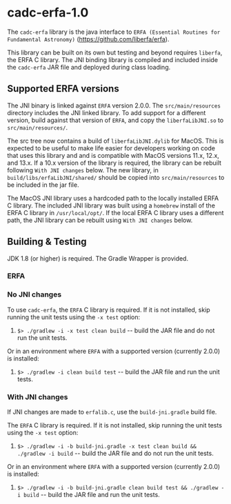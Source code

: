 # cadc-erfa-1.0

The `cadc-erfa` library is the java interface to `ERFA (Essential Routines for Fundamental Astronomy)` 
(https://github.com/liberfa/erfa).

This library can be built on its own but testing and beyond requires `liberfa`, the ERFA C library. 
The JNI binding library is compiled and included inside the `cadc-erfa` JAR file and deployed during class loading.

## Supported ERFA versions

The JNI binary is linked against `ERFA` version 2.0.0. The `src/main/resources` directory includes the JNI linked library.
To add support for a different version, build against that version of `ERFA`, and copy the `liberfaLibJNI.so` 
to `src/main/resources/`.

The src tree now contains a build of `liberfaLibJNI.dylib` for MacOS. This is expected to be useful to make life easier for
developers working on code that uses this library and and is compatible with MacOS versions 11.x, 12.x, and 13.x. 
If a 10.x version of the library is required, the library can be rebuilt following `With JNI changes` below. 
The new library, in `build/libs/erfaLibJNI/shared/` should be copied into `src/main/resources` to be included in the jar file.

The MacOS JNI library uses a hardcoded path to the locally installed ERFA C library. The included JNI library was built
using a `homebrew` install of the ERFA C library in `/usr/local/opt/`. If the local ERFA C library uses a different path,
the JNI library can be rebuilt using `With JNI changes` below.



## Building & Testing

JDK 1.8 (or higher) is required.  The Gradle Wrapper is provided.

### ERFA

### No JNI changes

To use `cadc-erfa`, the `ERFA` C library is required.  If it is not installed, skip running the unit tests using the `-x test` option:

 1. `$> ./gradlew -i -x test clean build` -- build the JAR file and do not run the unit tests.

Or in an environment where `ERFA` with a supported version (currently 2.0.0) is installed:

 1. `$> ./gradlew -i clean build test` -- build the JAR file and run the unit tests.

### With JNI changes

If JNI changes are made to `erfalib.c`, use the `build-jni.gradle` build file. 

The `ERFA` C library is required. If it is not installed, skip running the unit tests using the `-x test` option:

1. `$> ./gradlew -i -b build-jni.gradle -x test clean build && ./gradlew -i build` -- build the JAR file 
and do not run the unit tests.

Or in an environment where `ERFA` with a supported version (currently 2.0.0) is installed:

1. `$> ./gradlew -i -b build-jni.gradle clean build test && ./gradlew -i build` -- build the JAR file and run the unit tests.
